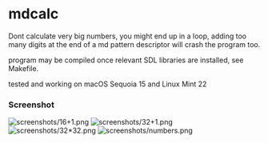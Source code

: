# mdcalc
Dont calculate very big numbers, you might end up in a loop, adding too many digits at the end of a md pattern descriptor will crash the program too.

program may be compiled once relevant SDL libraries are installed, see Makefile.

tested and working on macOS Sequoia 15 and Linux Mint 22


### Screenshot
![screenshots/16+1.png](https://github.com/pippin-29/mdcalc/blob/path/screenshots/16+1.png?raw=true)
![screenshots/32+1.png](https://github.com/pippin-29/mdcalc/blob/path/screenshots/32+1.png?raw=true)
![screenshots/32*32.png](https://github.com/pippin-29/mdcalc/blob/path/screenshots/32*32.png?raw=true)
![screenshots/numbers.png](https://github.com/pippin-29/mdcalc/blob/path/screenshots/numbers.png?raw=true)
